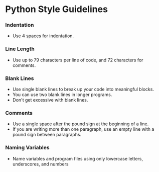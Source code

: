 # Python Style Guidelines

### Indentation
- Use 4 spaces for indentation.

### Line Length
- Use up to 79 characters per line of code, and 72 characters for comments.

### Blank Lines
- Use single blank lines to break up your code into meaningful blocks. 
- You can use two blank lines in longer programs.
- Don't get excessive with blank lines.

### Comments
- Use a single space after the pound sign at the beginning of a line. 
- If you are writing more than one paragraph, use an empty line with a pound sign between paragraphs.

### Naming Variables
- Name variables and program files using only lowercase letters, underscores, and numbers

